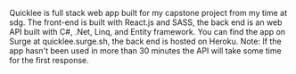 Quicklee is full stack web app built for my capstone project from my time at sdg.
The front-end is built with React.js and SASS, the back end is an web API built with C#, .Net, Linq, and Entity framework.
You can find the app on Surge at quicklee.surge.sh, the back end is hosted on Heroku. 
Note: If the app hasn't been used in more than 30 minutes the API will take some time for the first response.